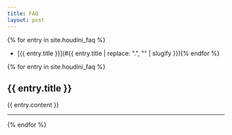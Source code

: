 ```yaml
---
title: FAQ
layout: post
---
```

{% for entry in site.houdini_faq %}
* [{{ entry.title }}](#{{ entry.title | replace: ".", "" | slugify }}){% endfor %}

{% for entry in site.houdini_faq %}

## {{ entry.title }}

{{ entry.content }}

---

{% endfor %}
